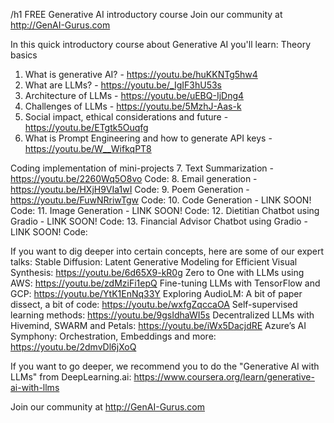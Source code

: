 /h1 FREE Generative AI introductory course
Join our community at http://GenAI-Gurus.com

In this quick introductory course about Generative AI you'll learn:
Theory basics
1. What is generative AI? - https://youtu.be/huKKNTg5hw4
2. What are LLMs? - https://youtu.be/_IgIF3hU53s
3. Architecture of LLMs - https://youtu.be/uEBQ-IjDng4
4. Challenges of LLMs - https://youtu.be/5MzhJ-Aas-k
5. Social impact, ethical considerations and future - https://youtu.be/ETgtk5Ouqfg
6. What is Prompt Engineering and how to generate API keys - https://youtu.be/W__WifkqPT8

Coding implementation of mini-projects
7. Text Summarization - https://youtu.be/2260Wq5O8vo
  Code: 
8. Email generation - https://youtu.be/HXjH9VIa1wI
  Code:
9. Poem Generation - https://youtu.be/FuwNRriwTgw
  Code:
10. Code Generation - LINK SOON!
  Code:
11. Image Generation - LINK SOON!
  Code: 
12. Dietitian Chatbot using Gradio - LINK SOON!
  Code:
13. Financial Advisor Chatbot using Gradio - LINK SOON!
  Code: 

If you want to dig deeper into certain concepts, here are some of our expert talks:
Stable Diffusion: Latent Generative Modeling for Efficient Visual Synthesis: https://youtu.be/6d65X9-kR0g
Zero to One with LLMs using AWS: https://youtu.be/zdMziFi1epQ
Fine-tuning LLMs with TensorFlow and GCP: https://youtu.be/YtK1EnNq33Y
Exploring AudioLM: A bit of paper dissect, a bit of code: https://youtu.be/wxfgZqccaOA
Self-supervised learning methods: https://youtu.be/9gsIdhaWI5s
Decentralized LLMs with Hivemind, SWARM and Petals: https://youtu.be/iWx5DacjdRE
Azure’s AI Symphony: Orchestration, Embeddings and more: https://youtu.be/2dmvDl6jXoQ

If you want to go deeper, we recommend you to do the "Generative AI with LLMs" from DeepLearning.ai: https://www.coursera.org/learn/generative-ai-with-llms

Join our community at http://GenAI-Gurus.com
